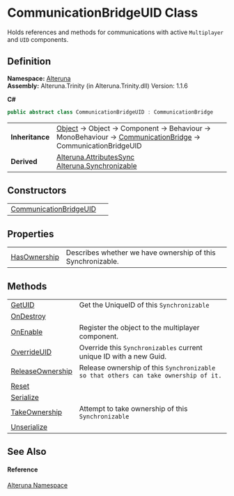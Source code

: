 # CommunicationBridgeUID Class


Holds references and methods for communications with active `Multiplayer` and `UID` components.



## Definition
**Namespace:** <a href="N_Alteruna">Alteruna</a>  
**Assembly:** Alteruna.Trinity (in Alteruna.Trinity.dll) Version: 1.1.6

**C#**
``` C#
public abstract class CommunicationBridgeUID : CommunicationBridge
```

<table><tr><td><strong>Inheritance</strong></td><td><a href="https://learn.microsoft.com/dotnet/api/system.object" target="_blank" rel="noopener noreferrer">Object</a>  →  Object  →  Component  →  Behaviour  →  MonoBehaviour  →  <a href="T_Alteruna_CommunicationBridge">CommunicationBridge</a>  →  CommunicationBridgeUID</td></tr>
<tr><td><strong>Derived</strong></td><td><a href="T_Alteruna_AttributesSync">Alteruna.AttributesSync</a><br /><a href="T_Alteruna_Synchronizable">Alteruna.Synchronizable</a></td></tr>
</table>



## Constructors
<table>
<tr>
<td><a href="M_Alteruna_CommunicationBridgeUID__ctor">CommunicationBridgeUID</a></td>
<td> </td></tr>
</table>

## Properties
<table>
<tr>
<td><a href="P_Alteruna_CommunicationBridgeUID_HasOwnership">HasOwnership</a></td>
<td>Describes whether we have ownership of this Synchronizable.</td></tr>
</table>

## Methods
<table>
<tr>
<td><a href="M_Alteruna_CommunicationBridgeUID_GetUID">GetUID</a></td>
<td>Get the UniqueID of this <code>Synchronizable</code></td></tr>
<tr>
<td><a href="M_Alteruna_CommunicationBridgeUID_OnDestroy">OnDestroy</a></td>
<td> </td></tr>
<tr>
<td><a href="M_Alteruna_CommunicationBridgeUID_OnEnable">OnEnable</a></td>
<td>Register the object to the multiplayer component.</td></tr>
<tr>
<td><a href="M_Alteruna_CommunicationBridgeUID_OverrideUID">OverrideUID</a></td>
<td>Override this <code>Synchronizables</code> current unique ID with a new Guid.</td></tr>
<tr>
<td><a href="M_Alteruna_CommunicationBridgeUID_ReleaseOwnership">ReleaseOwnership</a></td>
<td>Release ownership of this <code>Synchronizable so that others can take ownership of it.</code></td></tr>
<tr>
<td><a href="M_Alteruna_CommunicationBridgeUID_Reset">Reset</a></td>
<td> </td></tr>
<tr>
<td><a href="M_Alteruna_CommunicationBridgeUID_Serialize">Serialize</a></td>
<td> </td></tr>
<tr>
<td><a href="M_Alteruna_CommunicationBridgeUID_TakeOwnership">TakeOwnership</a></td>
<td>Attempt to take ownership of this <code>Synchronizable</code></td></tr>
<tr>
<td><a href="M_Alteruna_CommunicationBridgeUID_Unserialize">Unserialize</a></td>
<td> </td></tr>
</table>

## See Also


#### Reference
<a href="N_Alteruna">Alteruna Namespace</a>  
